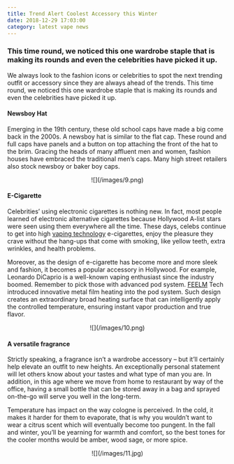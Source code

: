 ```yaml
---
title: Trend Alert Coolest Accessory this Winter
date: 2018-12-29 17:03:00
category: latest vape news
---
```


### This time round, we noticed this one wardrobe staple that is making its rounds and even the celebrities have picked it up.

We always look to the fashion icons or celebrities to spot the next trending outfit or accessory since they are always ahead of the trends. This time round, we noticed this one wardrobe staple that is making its rounds and even the celebrities have picked it up.

#### Newsboy Hat

Emerging in the 19th century, these old school caps have made a big come back in the 2000s. A newsboy hat is similar to the flat cap. These round and full caps have panels and a button on top attaching the front of the hat to the brim. Gracing the heads of many affluent men and women, fashion houses have embraced the traditional men’s caps. Many high street
retailers also stock newsboy or baker boy caps.

<center>
![](/images/9.png)
 </center>

<!-- more -->

#### E-Cigarette

Celebrities’ using electronic cigarettes is nothing new. In fact, most people learned of electronic alternative cigarettes because Hollywood A-list stars were seen using them everywhere all the time. These days, celebs continue to get into high [vaping technology](http://www.feelmtech.com/) e-cigarettes, enjoy the pleasure they crave without the hang-ups that come with smoking, like yellow teeth, extra wrinkles, and health problems.

Moreover, as the design of e-cigarette has become more and more sleek and fashion, it becomes a popular accessory in Hollywood. For example, Leonardo DiCaprio is a well-known vaping enthusiast since the industry boomed. Remember to pick those with advanced pod system. [FEELM](http://www.feelmtech.com/) Tech introduced innovative metal film heating into the pod system. Such design creates an extraordinary broad heating surface that can intelligently apply the controlled temperature, ensuring instant vapor production and true flavor.

<center>
![](/images/10.png)
  </center>

#### A versatile fragrance

Strictly speaking, a fragrance isn’t a wardrobe accessory – but it’ll certainly help elevate an outfit to new heights. An exceptionally personal statement will let others know about your tastes and what type of man you are. In addition, in this age where we move from home to restaurant by way of the office, having a small bottle that can be stored away in a bag and sprayed on-the-go will serve you well in the long-term.

Temperature has impact on the way cologne is perceived. In the cold, it makes it harder for them to evaporate, that is why you wouldn’t want to wear a citrus scent which will eventually become too pungent. In the fall and winter, you’ll be yearning for warmth and comfort, so the best tones for the cooler months would be amber, wood sage, or more spice.

<center>
![](/images/11.jpg)
  </center>
